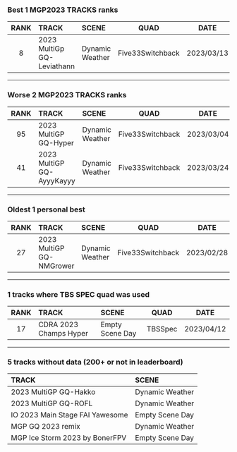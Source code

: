### Best 1 MGP2023 TRACKS ranks
|RANK|TRACK|SCENE|QUAD|DATE|
|:---:|:---|:---|:---:|:---:|
|8|2023 MultiGp GQ-Leviathann|Dynamic Weather|Five33Switchback|2023/03/13|
---
### Worse 2 MGP2023 TRACKS ranks
|RANK|TRACK|SCENE|QUAD|DATE|
|:---:|:---|:---|:---:|:---:|
|95|2023 MultiGP GQ-Hyper|Dynamic Weather|Five33Switchback|2023/03/04|
|41|2023 MultiGP GQ-AyyyKayyy|Dynamic Weather|Five33Switchback|2023/03/24|
---
### Oldest 1 personal best
|RANK|TRACK|SCENE|QUAD|DATE|
|:---:|:---|:---|:---:|:---:|
|27|2023 MultiGP GQ-NMGrower|Dynamic Weather|Five33Switchback|2023/02/28|
---
### 1 tracks where TBS SPEC quad was used
|RANK|TRACK|SCENE|QUAD|DATE|
|:---:|:---|:---|:---:|:---:|
|17|CDRA 2023  Champs Hyper|Empty Scene Day|TBSSpec|2023/04/12|
---
### 5 tracks without data (200+ or not in leaderboard)
|TRACK|SCENE|
|:---|:---|
|2023 MultiGP GQ-Hakko|Dynamic Weather|
|2023 MultiGP GQ-ROFL|Dynamic Weather|
|IO 2023 Main Stage FAI Yawesome|Empty Scene Day|
|MGP GQ 2023 remix|Dynamic Weather|
|MGP Ice Storm 2023 by BonerFPV|Empty Scene Day|

